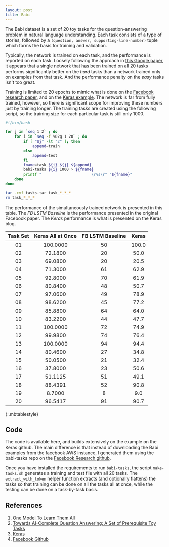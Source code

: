```yaml
---
layout: post
title: Babi
---
```


The Babi dataset is a set of 20 toy tasks for the question-answering problem in natural language understanding. Each task consists of a type of stories, followed by a `(question, answer, supporting-line-number)` tuple which forms the basis for training and validation. 

Typically, the network is trained on each task, and the performance is reported on each task. 
Loosely following the approach in [this Google paper][OneModel], it appears that a single network that has been trained on all 20 tasks performs significantly better on the *hard* tasks than a network trained only on examples from that task. And the performance penalty on the *easy* tasks isn't too great. 

Training is limited to 20 epochs to mimic what is done on the [Facebook research paper][FacebookBabi], and on the [Keras example][Keras]. 
The network is far from fully trained, however, so there is significant scope for improving these numbers just by training longer. 
The training tasks are created using the following script, so the training size for each particular task is still only 1000. 

```bash
#!/bin/bash

for j in `seq 1 2` ; do  
    for i in `seq -f %02g 1 20` ; do
        if [ "$j" -lt "2" ]; then
            append=train
        else
            append=test
        fi
        fname=task_${i}_${j}_${append}
        babi-tasks ${i} 1000 > ${fname}
        printf "                      \r%s\r" "${fname}"
    done
done

tar -cvf tasks.tar task_*_*_*
rm task_*_*_*

```

The performance of the simultaneously trained network is presented in this table. The _FB LSTM Baseline_ is the performance presented in the original Facebook paper. The _Keras_ performance is what is presented on the Keras blog.


Task Set   |  Keras All at Once | FB LSTM Baseline | Keras |
:----:     |:----:              |:----:            |:----: |
01	|	100.0000         | 50               | 100.0      |   
02	|	72.1800          | 20               | 50.0       | 
03	|	69.0800          | 20               | 20.5       |  
04	|	71.3000          | 61               | 62.9       |  
05	|	92.8000          | 70               | 61.9       |  
06	|	80.8400          | 48               | 50.7       |  
07	|	97.0600          | 49               | 78.9       |  
08	|	98.6200          | 45               | 77.2       |  
09	|	85.8800          | 64               | 64.0       |  
10	|	83.2200          | 44               | 47.7       |  
11	|	100.0000         | 72               | 74.9       |  
12	|	99.9800          | 74               | 76.4       |  
13	|	100.0000         | 94               | 94.4       |  
14	|	80.4600          | 27               | 34.8       |  
15	|	50.0500          | 21               | 32.4       |  
16	|	37.8000          | 23               | 50.6       |  
17	|	51.1125          | 51               | 49.1       |  
18	|	88.4391          | 52               | 90.8       |  
19	|	8.7000           | 8                | 9.0        |
20	|	96.5417          | 91               | 90.7       |
{:.mbtablestyle}  


## Code

The code is available here, and builds extensively on the example on the Keras github. 
The main difference is that instead of downloading the Babi examples from the facebook AWS instance, I generated them using the babi-tasks repo on the [Facebook Research github][FacebookGithub]. 

Once you have installed the requirements to run `babi-tasks`, the script `make-tasks.sh` generates a training and test file with all 20 tasks. The `extract_with_token` helper function extracts (and optionally flattens) the tasks so that training can be done on all the tasks all at once, while the testing can be done on a task-by-task basis. 



## References
1. [One Model To Learn Them All][OneModel]
2. [Towards AI-Complete Question Answering: A Set of Prerequisite Toy Tasks][FacebookBabi]
3. [Keras][Keras]
4. [Facebook Github][FacebookGithub]


[OneModel]: https://arxiv.org/abs/1706.05137
[FacebookBabi]: https://arxiv.org/abs/1502.05698
[Keras]: https://keras.io/
[FacebookGithub]: https://github.com/facebook/bAbI-tasks






